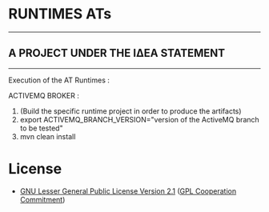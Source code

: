 # RUNTIMES ATs
--------------------------

## A PROJECT UNDER THE ΙΔΕΑ STATEMENT
--------------------------------------

Execution of the AT Runtimes :

ACTIVEMQ BROKER :

1. (Build the specific runtime project in order to produce the artifacts)
2. export ACTIVEMQ_BRANCH_VERSION="version of the ActiveMQ branch to be tested"
3. mvn clean install



# License 
* [GNU Lesser General Public License Version 2.1](http://www.gnu.org/licenses/lgpl-2.1-standalone.html) ([GPL Cooperation Commitment](https://github.com/gplcc/gplcc/blob/master/Project/COMMITMENT))

